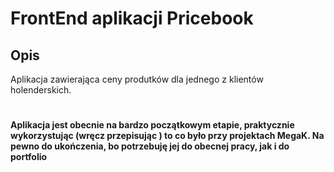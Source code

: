 # FrontEnd aplikacji Pricebook

## Opis
Aplikacja zawierająca ceny produtków dla jednego z klientów holenderskich.

#


#### Aplikacja jest obecnie na bardzo początkowym etapie, praktycznie wykorzystując (wręcz przepisując ) to co było przy projektach MegaK. Na pewno do ukończenia, bo potrzebuję jej do obecnej pracy, jak i do portfolio
